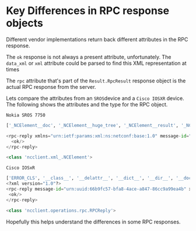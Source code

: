 # Key Differences in RPC response objects

Different vendor implementations return back different attributes in the RPC response.

The `ok` response is not always a present attribute, unfortunately. The `data_xml` or `xml` attribute could be parsed to find this XML representation at times

The `rpc` attribute that's part of the `Result.RpcResult` response object is the actual RPC response from the server.

Lets compare the attributes from an `SROS`device and a `Cisco IOSXR` device. The following shows the attributes and the type for the RPC object.

`Nokia SROS 7750`

```py
['_NCElement__doc', '_NCElement__huge_tree', '_NCElement__result', '_NCElement__transform_reply', '__class__', '__delattr__', '__dict__', '__dir__', '__doc__', '__eq__', '__format__', '__ge__', '__getattribute__', '__gt__', '__hash__', '__init__', '__init_subclass__', '__le__', '__lt__', '__module__', '__ne__', '__new__', '__reduce__', '__reduce_ex__', '__repr__', '__setattr__', '__sizeof__', '__str__', '__subclasshook__', '__weakref__', 'data_xml', 'find', 'findall', 'findtext', 'remove_namespaces', 'tostring', 'xpath']

<rpc-reply xmlns="urn:ietf:params:xml:ns:netconf:base:1.0" message-id="urn:uuid:c5edead4-b47f-4f5f-a82c-d8a54ebcb901">
  <ok/>
</rpc-reply>

<class 'ncclient.xml_.NCElement'>
```

`Cisco IOSxR`

```py
['ERROR_CLS', '__class__', '__delattr__', '__dict__', '__dir__', '__doc__', '__eq__', '__format__', '__ge__', '__getattribute__', '__gt__', '__hash__', '__init__', '__init_subclass__', '__le__', '__lt__', '__module__', '__ne__', '__new__', '__reduce__', '__reduce_ex__', '__repr__', '__setattr__', '__sizeof__', '__str__', '__subclasshook__', '__weakref__', '_errors', '_huge_tree', '_parsed', '_parsing_error_transform', '_parsing_hook', '_raw', '_root', 'error', 'errors', 'ok', 'parse', 'set_parsing_error_transform', 'xml']
<?xml version="1.0"?>
<rpc-reply message-id="urn:uuid:66b9fc57-bfa8-4ace-a847-86cc9a99ea4b" xmlns:nc="urn:ietf:params:xml:ns:netconf:base:1.0" xmlns="urn:ietf:params:xml:ns:netconf:base:1.0">
 <ok/>
</rpc-reply>

<class 'ncclient.operations.rpc.RPCReply'>
```

Hopefully this helps understand the differences in some RPC responses.
